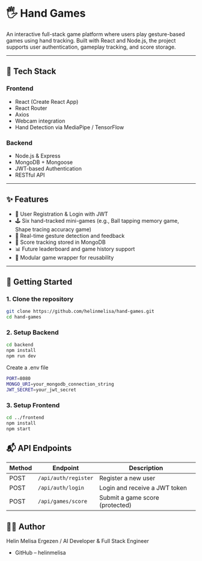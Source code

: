 # 🖐️ Hand Games
An interactive full-stack game platform where users play gesture-based games using hand tracking. Built with React and Node.js, the project supports user authentication, gameplay tracking, and score storage.

---

## 🔧 Tech Stack

### Frontend
- React (Create React App)
- React Router
- Axios
- Webcam integration
- Hand Detection via MediaPipe / TensorFlow

### Backend
- Node.js & Express
- MongoDB + Mongoose
- JWT-based Authentication
- RESTful API

---

## ✨ Features

- 🔐 User Registration & Login with JWT  
- 🕹️ Six hand-tracked mini-games (e.g., Ball tapping memory game, Shape tracing accuracy game)   
- 🌟 Real-time gesture detection and feedback  
- 💾 Score tracking stored in MongoDB  
- 📊 Future leaderboard and game history support  
- 🧠 Modular game wrapper for reusability  

---

## 🚀 Getting Started

### 1. Clone the repository

```bash
git clone https://github.com/helinmelisa/hand-games.git
cd hand-games
```
### 2. Setup Backend

```bash
cd backend
npm install
npm run dev
```
Create a .env file

```bash
PORT=8080
MONGO_URI=your_mongodb_connection_string
JWT_SECRET=your_jwt_secret
```

### 3. Setup Frontend
```bash
cd ../frontend
npm install
npm start
```


## 📬 API Endpoints

| Method | Endpoint                | Description                      |
| ------ | ----------------------- | -------------------------------- |
| POST   | `/api/auth/register`    | Register a new user              |
| POST   | `/api/auth/login`       | Login and receive a JWT token    |
| POST   | `/api/games/score`      | Submit a game score (protected)  |


## 👩‍💻 Author
Helin Melisa Ergezen /
AI Developer & Full Stack Engineer
- GitHub – helinmelisa

